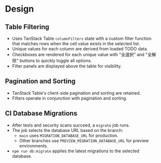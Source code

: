 # Design

## Table Filtering
- Uses TanStack Table `columnFilters` state with a custom filter function that matches rows when the cell value exists in the selected list.
- Unique values for each column are derived from loaded TODO data.
- Checkboxes are rendered for each unique value with "全選択" and "全解除" buttons to quickly toggle all options.
- Filter panels are displayed above the table for visibility.

## Pagination and Sorting
- TanStack Table's client-side pagination and sorting are retained.
- Filters operate in conjunction with pagination and sorting.

## CI Database Migrations
- After tests and security scans succeed, a `migrate` job runs.
- The job selects the database URL based on the branch:
  - `main` uses `MIGRATION_DATABASE_URL` for production.
  - Other branches use `PREVIEW_MIGRATION_DATABASE_URL` for preview environments.
- `npm run db:migrate` applies the latest migrations to the selected database.
